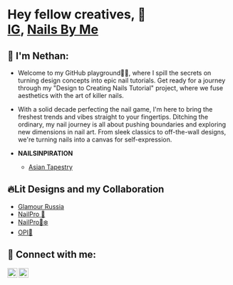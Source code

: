 <h1>Hey fellow creatives, 👋 <br/><a href="https://www.instagram.com/nailsbynethan/?hl=en">IG</a>, <a href="https://www.tiktok.com/@nailsbynethan?_t=8hPhooN9MOU&_r=1">Nails By Me</a> </h1>

<h2>🌈 I'm Nethan:</h2>

- Welcome to my GitHub playground🎨💅, where I spill the secrets on turning design concepts into epic nail tutorials. Get ready for a journey through my "Design to Creating Nails Tutorial" project, where we fuse aesthetics with the art of killer nails.
- With a solid decade perfecting the nail game, I'm here to bring the freshest trends and vibes straight to your fingertips. Ditching the ordinary, my nail journey is all about pushing boundaries and exploring new dimensions in nail art. From sleek classics to off-the-wall designs, we're turning nails into a canvas for self-expression.

- <b>NAILSINPIRATION</b>
  - [Asian Tapestry](https://nailpro.texterity.com/nailpro/may_2022/MobilePagedReplica.action?pm=1&folio=18#pg21)

<h2> 🔥Lit Designs and my Collaboration</h2>

- [Glamour Russia](https://www.instagram.com/p/CNVEmSUlo5g/)
- [NailPro 🦋](https://www.instagram.com/p/CPvJ9K6hQRa/)
- [NailPro🎄❄️](https://www.instagram.com/p/CXycQJQLKp3/)
- [OPI💅](https://www.instagram.com/p/Ch5zuEaDpOS/?img_index=1)

<h2> 🤙 Connect with me:</h2>

[<img align="left" alt="JoshMadakor | LinkedIn" width="22px" src="https://cdn.jsdelivr.net/npm/simple-icons@v3/icons/tiktok.svg" />][linkedin]
[<img align="left" alt="JoshMadakor | Instagram" width="22px" src="https://cdn.jsdelivr.net/npm/simple-icons@v3/icons/instagram.svg" />][instagram]

[instagram]: https://www.instagram.com/nailsbynethan/?hl=en
[linkedin]: https://www.tiktok.com/@nailsbynethan?_t=8hPhooN9MOU&_r=1


<!---
nyzluvcool/nyzluvcool is a ✨ special ✨ repository because its `README.md` (this file) appears on your GitHub profile.
You can click the Preview link to take a look at your changes.
--->
